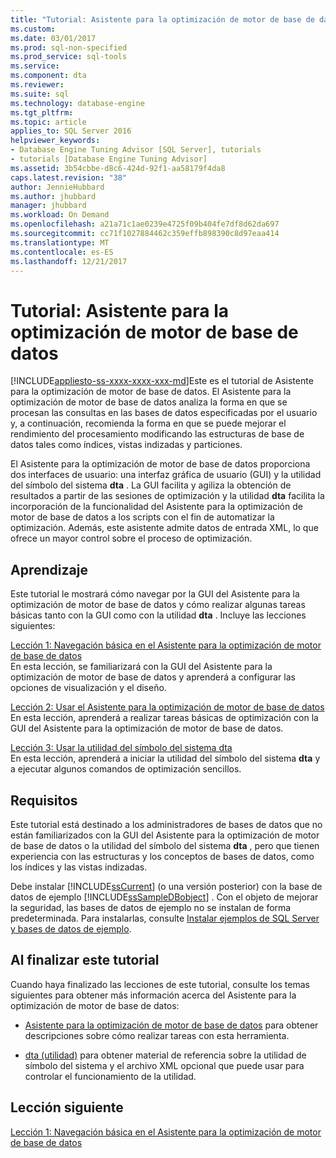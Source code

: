 ```yaml
---
title: "Tutorial: Asistente para la optimización de motor de base de datos | Documentos de Microsoft"
ms.custom: 
ms.date: 03/01/2017
ms.prod: sql-non-specified
ms.prod_service: sql-tools
ms.service: 
ms.component: dta
ms.reviewer: 
ms.suite: sql
ms.technology: database-engine
ms.tgt_pltfrm: 
ms.topic: article
applies_to: SQL Server 2016
helpviewer_keywords:
- Database Engine Tuning Advisor [SQL Server], tutorials
- tutorials [Database Engine Tuning Advisor]
ms.assetid: 3b54cbbe-d8c6-424d-92f1-aa58179f4da8
caps.latest.revision: "38"
author: JennieHubbard
ms.author: jhubbard
manager: jhubbard
ms.workload: On Demand
ms.openlocfilehash: a21a71c1ae0239e4725f09b404fe7df8d62da697
ms.sourcegitcommit: cc71f1027884462c359effb898390c8d97eaa414
ms.translationtype: MT
ms.contentlocale: es-ES
ms.lasthandoff: 12/21/2017
---
```

# <a name="tutorial-database-engine-tuning-advisor"></a>Tutorial: Asistente para la optimización de motor de base de datos
[!INCLUDE[appliesto-ss-xxxx-xxxx-xxx-md](../../includes/appliesto-ss-xxxx-xxxx-xxx-md.md)]Este es el tutorial de Asistente para la optimización de motor de base de datos. El Asistente para la optimización de motor de base de datos analiza la forma en que se procesan las consultas en las bases de datos especificadas por el usuario y, a continuación, recomienda la forma en que se puede mejorar el rendimiento del procesamiento modificando las estructuras de base de datos tales como índices, vistas indizadas y particiones.  
  
El Asistente para la optimización de motor de base de datos proporciona dos interfaces de usuario: una interfaz gráfica de usuario (GUI) y la utilidad del símbolo del sistema **dta** . La GUI facilita y agiliza la obtención de resultados a partir de las sesiones de optimización y la utilidad **dta** facilita la incorporación de la funcionalidad del Asistente para la optimización de motor de base de datos a los scripts con el fin de automatizar la optimización. Además, este asistente admite datos de entrada XML, lo que ofrece un mayor control sobre el proceso de optimización.  
  
## <a name="what-you-will-learn"></a>Aprendizaje  
Este tutorial le mostrará cómo navegar por la GUI del Asistente para la optimización de motor de base de datos y cómo realizar algunas tareas básicas tanto con la GUI como con la utilidad **dta** . Incluye las lecciones siguientes:  
  
[Lección 1: Navegación básica en el Asistente para la optimización de motor de base de datos](../../tools/dta/lesson-1-basic-navigation-in-database-engine-tuning-advisor.md)  
En esta lección, se familiarizará con la GUI del Asistente para la optimización de motor de base de datos y aprenderá a configurar las opciones de visualización y el diseño.  
  
[Lección 2: Usar el Asistente para la optimización de motor de base de datos](../../tools/dta/lesson-2-using-database-engine-tuning-advisor.md)  
En esta lección, aprenderá a realizar tareas básicas de optimización con la GUI del Asistente para la optimización de motor de base de datos.  
  
[Lección 3: Usar la utilidad del símbolo del sistema dta](../../tools/dta/lesson-3-using-the-dta-command-prompt-utility.md)  
En esta lección, aprenderá a iniciar la utilidad del símbolo del sistema **dta** y a ejecutar algunos comandos de optimización sencillos.  
  
## <a name="requirements"></a>Requisitos  
Este tutorial está destinado a los administradores de bases de datos que no están familiarizados con la GUI del Asistente para la optimización de motor de base de datos o la utilidad del símbolo del sistema **dta** , pero que tienen experiencia con las estructuras y los conceptos de bases de datos, como los índices y las vistas indizadas.  
  
Debe instalar [!INCLUDE[ssCurrent](../../includes/sscurrent-md.md)] (o una versión posterior) con la base de datos de ejemplo [!INCLUDE[ssSampleDBobject](../../includes/sssampledbobject-md.md)] . Con el objeto de mejorar la seguridad, las bases de datos de ejemplo no se instalan de forma predeterminada. Para instalarlas, consulte [Instalar ejemplos de SQL Server y bases de datos de ejemplo](http://sqlserversamples.codeplex.com).  
  
## <a name="after-you-finish-this-tutorial"></a>Al finalizar este tutorial  
Cuando haya finalizado las lecciones de este tutorial, consulte los temas siguientes para obtener más información acerca del Asistente para la optimización de motor de base de datos:  
  
-   [Asistente para la optimización de motor de base de datos](../../relational-databases/performance/database-engine-tuning-advisor.md) para obtener descripciones sobre cómo realizar tareas con esta herramienta.  
  
-   [dta (utilidad)](../../tools/dta/dta-utility.md) para obtener material de referencia sobre la utilidad de símbolo del sistema y el archivo XML opcional que puede usar para controlar el funcionamiento de la utilidad.  
  
## <a name="next-lesson"></a>Lección siguiente  
[Lección 1: Navegación básica en el Asistente para la optimización de motor de base de datos](../../tools/dta/lesson-1-basic-navigation-in-database-engine-tuning-advisor.md)  
  
  
  
